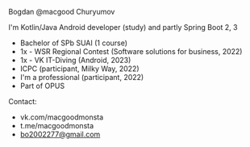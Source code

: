 Bogdan @macgood Churyumov

I'm Kotlin/Java Android developer (study) and partly Spring Boot 2, 3 


- Bachelor of SPb SUAI (1 course)
- 1x - WSR Regional Contest (Software solutions for business, 2022)
- 1x - VK IT-Diving (Android, 2023)
- ICPC (participant, Milky Way, 2022) 
- I'm a professional (participant, 2022)
- Part of OPUS

Contact:
- vk.com/macgoodmonsta
- t.me/macgoodmonsta
- bo2002277@gmail.com
